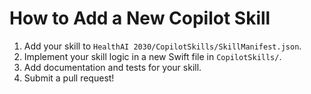 # How to Add a New Copilot Skill

1. Add your skill to `HealthAI 2030/CopilotSkills/SkillManifest.json`.
2. Implement your skill logic in a new Swift file in `CopilotSkills/`.
3. Add documentation and tests for your skill.
4. Submit a pull request!
